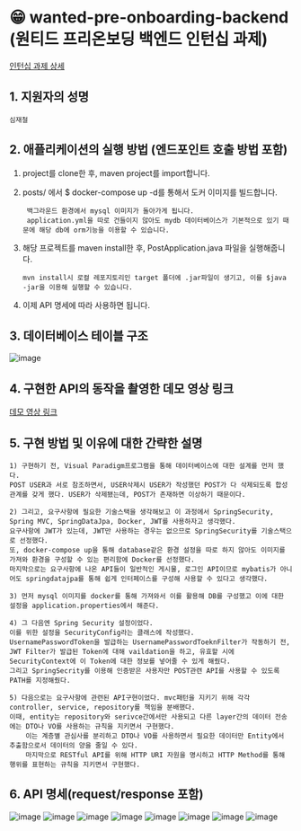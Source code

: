 # 😁 wanted-pre-onboarding-backend <br> (원티드 프리온보딩 백엔드 인턴십 과제)


[인턴십 과제 상세](https://github.com/lordmyshepherd-edu/wanted-pre-onboardung-backend-selection-assignment)

## 1. 지원자의 성명
    심재철
## 2. 애플리케이션의 실행 방법 (엔드포인트 호출 방법 포함)
1. project를 clone한 후, maven project를 import합니다.

2. posts/ 에서 $ docker-compose up -d를 통해서 도커 이미지를 빌드합니다. 

		백그라운드 환경에서 mysql 이미지가 돌아가게 됩니다.
		application.yml을 따로 건들이지 않아도 mydb 데이터베이스가 기본적으로 있기 때문에 해당 db에 orm기능을 이용할 수 있습니다.
 
3. 해당 프로젝트를 maven install한 후, PostApplication.java 파일을 실행해줍니다.

       mvn install시 로컬 레포지토리인 target 폴더에 .jar파일이 생기고, 이를 $java -jar을 이용해 실행할 수 있습니다.

5. 이제 API 명세에 따라 사용하면 됩니다.
## 3. 데이터베이스 테이블 구조
![image](https://github.com/wocjf0513/wanted-pre-onboarding-backend/assets/59725406/4980cf63-3a81-41d0-ae4a-dd3288b22990)

## 4. 구현한 API의 동작을 촬영한 데모 영상 링크
[데모 영상 링크](https://blog.naver.com/wocjf0513/223181579318)
## 5. 구현 방법 및 이유에 대한 간략한 설명
	1) 구현하기 전, Visual Paradigm프로그램을 통해 데이터베이스에 대한 설계를 먼저 했다. 
 	POST USER과 서로 참조하면서, USER삭제시 USER가 작성했던 POST가 다 삭제되도록 합성관계를 갖게 했다. USER가 삭제됐는데, POST가 존재하면 이상하기 때문이다.
  
 	2) 그리고, 요구사항에 필요한 기술스택을 생각해보고 이 과정에서 SpringSecurity, Spring MVC, SpringDataJpa, Docker, JWT를 사용하자고 생각했다. 
  	요구사항에 JWT가 있는데, JWT만 사용하는 경우는 없으므로 SpringSecurity를 기술스택으로 선정했다. 
   	또, docker-compose up을 통해 database같은 환경 설정을 따로 하지 않아도 이미지를 가져와 환경을 구성할 수 있는 편리함에 Docker를 선정했다. 
  	마지막으로는 요구사항에 나온 API들이 일반적인 게시물, 로그인 API이므로 mybatis가 아니어도 springdatajpa를 통해 쉽게 인터페이스를 구성해 사용할 수 있다고 생각했다.
   
	3) 먼저 mysql 이미지를 docker를 통해 가져와서 이를 활용해 DB를 구성했고 이에 대한 설정을 application.properties에서 해준다. 
 	
  	4) 그 다음엔 Spring Security 설정이었다. 
	이를 위한 설정을 SecurityConfig라는 클래스에 작성했다. 
 	UsernamePasswordToken을 발급하는 UsernamePasswordToeknFilter가 작동하기 전, JWT Filter가 발급된 Token에 대해 vaildation을 하고, 유효할 시에 SecurityContext에 이 Token에 대한 정보를 넣어줄 수 있게 해줬다. 
  	그리고 SpringSecrity를 이용해 인증받은 사용자만 POST관련 API를 사용할 수 있도록 PATH를 지정해줬다.
 	
  	5) 다음으로는 요구사항에 관련된 API구현이었다. mvc패턴을 지키기 위해 각각 controller, service, repository를 책임을 분배했다. 
   	이때, entity는 repository와 serivce간에서만 사용되고 다른 layer간의 데이터 전송에는 DTO나 VO를 사용하는 규칙을 지키면서 구현했다. 
    	이는 계층별 관심사를 분리하고 DTO나 VO를 사용하면서 필요한 데이터만 Entity에서 추출함으로서 데이터의 양을 줄일 수 있다. 
     	마지막으로 RESTful API를 위해 HTTP URI 자원을 명시하고 HTTP Method를 통해 행위를 표현하는 규칙을 지키면서 구현했다.
   
## 6. API 명세(request/response 포함)
![image](https://github.com/wocjf0513/wanted-pre-onboarding-backend/assets/59725406/dfab3d54-66e2-4fb3-8709-6f13d5cb8d0a)
![image](https://github.com/wocjf0513/wanted-pre-onboarding-backend/assets/59725406/2071fb1d-38ce-49f5-b30a-fc9c70192d99)
![image](https://github.com/wocjf0513/wanted-pre-onboarding-backend/assets/59725406/72688703-9bc3-49bd-bfcf-4ae527f04cef)
![image](https://github.com/wocjf0513/wanted-pre-onboarding-backend/assets/59725406/97de54d7-e3cb-4f39-b53c-cce509816637)
![image](https://github.com/wocjf0513/wanted-pre-onboarding-backend/assets/59725406/77a19d9a-19cc-40ef-b4ae-8ca9777c6075)
![image](https://github.com/wocjf0513/wanted-pre-onboarding-backend/assets/59725406/3ac37566-0384-4538-930b-6c7a4f03db3d)
![image](https://github.com/wocjf0513/wanted-pre-onboarding-backend/assets/59725406/491024be-a575-414b-aba8-4705f7e4b757)
![image](https://github.com/wocjf0513/wanted-pre-onboarding-backend/assets/59725406/bd7dd3b9-2998-4216-aec9-3214b39fd2ef)

